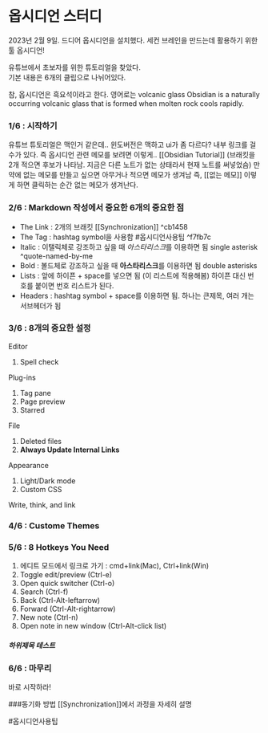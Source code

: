 # 옵시디언 스터디

2023년 2월 9일.  드디어 옵시디언을 설치했다.
세컨 브레인을 만드는데 활용하기 위한 툴 옵시디언!

유튜브에서 초보자를 위한 튜토리얼을 찾았다.  
기본 내용은 6개의 클립으로 나뉘어있다.

참, 옵시디언은 흑요석이라고 한다.  영어로는 volcanic glass
Obsidian is a naturally occurring volcanic glass that is formed when molten rock cools rapidly.


### 1/6 : 시작하기
유튜브 튜토리얼은 맥인거 같은데..  윈도버전은 맥하고 ui가 좀 다르다?
내부 링크를 걸 수가 있다.  즉 옵시디언 관련 메모를 보려면 이렇게..  [[Obsidian Tutorial]]  (브래킷을 2개 적으면 후보가 나타남. 지금은 다른 노트가 없는 상태라서 현재 노트를 써넣었슴)
만약에 없는 메모를 만들고 싶으면 아무거나 적으면 메모가 생겨남
즉, [[없는 메모]] 이렇게 하면 클릭하는 순간 없는 메모가 생겨난다.

### 2/6 : Markdown 작성에서 중요한 6개의 중요한 점
- The Link : 2개의 브래킷 [[Synchronization]]  ^cb1458
- The Tag :  hashtag symbol을 사용함 #옵시디언사용팁   ^f7fb7c
- Italic : 이탤릭체로 강조하고 싶을 때 *아스타리스크*를 이용하면 됨 single asterisk ^quote-named-by-me
- Bold :  볼드체로 강조하고 싶을 때 **아스타리스크**를 이용하면 됨 double asterisks
- Lists :  앞에 하이픈 + space를 넣으면 됨 (이 리스트에 적용해봄)  하이픈 대신 번호를 붙이면 번호 리스트가 된다.
- Headers : hashtag symbol + space를 이용하면 됨. 하나는 큰제목, 여러 개는 서브헤더가 됨

### 3/6 : 8개의 중요한 설정
Editor  
1. Spell check

Plug-ins
1. Tag pane
2. Page preview
3. Starred

File
1. Deleted files
2. **Always Update Internal Links**

Appearance
1. Light/Dark mode
2. Custom CSS

Write, think, and link

### 4/6 : Custome Themes

### 5/6 : 8 Hotkeys You Need
1. 에디트 모드에서 링크로 가기 : cmd+link(Mac), Ctrl+link(Win)
2. Toggle edit/preview (Ctrl-e)
3. Open quick switcher (Ctrl-o)
4. Search (Ctrl-f)
5. Back (Ctrl-Alt-leftarrow)
6. Forward (Ctrl-Alt-rightarrow)
7. New note (Ctrl-n)
8. Open note in new window (Ctrl-Alt-click list)
##### 하위제목 테스트


### 6/6 : 마무리
바로 시작하라!

###동기화 방법
[[Synchronization]]에서 과정을 자세히 설명



#옵시디언사용팁